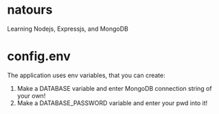 # natours
 Learning Nodejs, Expressjs, and MongoDB

# config.env
 The application uses env variables, that you can create:
 1. Make a DATABASE variable and enter MongoDB connection string of your own!
 2. Make a DATABASE_PASSWORD variable and enter your pwd into it!
